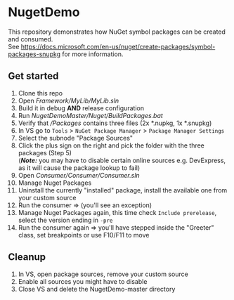 # NugetDemo

This repository demonstrates how NuGet symbol packages can be created and consumed.  
See https://docs.microsoft.com/en-us/nuget/create-packages/symbol-packages-snupkg for more information.

## Get started

1. Clone this repo
2. Open *Framework/MyLib/MyLib.sln*
3. Build it in debug **AND** release configuration
4. Run *NugetDemoMaster/Nuget/BuildPackages.bat*
5. Verify that */Packages* contains three files (2x *.nupkg, 1x *.snupkg)
6. In VS go to ``Tools`` > ``NuGet Package Manager`` > ``Package Manager Settings``
7. Select the subnode "Package Sources"
8. Click the plus sign on the right and pick the folder with the three packages
   (Step 5)  
   (***Note:*** you may have to disable certain online sources e.g. DevExpress, as it will cause the package lookup to fail)
9. Open *Consumer/Consumer/Consumer.sln*
10. Manage Nuget Packages
11. Uninstall the currently "installed" package, install the available one from your
    custom source
12. Run the consumer => (you'll see an exception)
13. Manage Nuget Packages again, this time check ``Include prerelease``, select the version ending in ``-pre``
14. Run the consumer again => you'll have stepped inside the "Greeter" class, set breakpoints or use F10/F11 to move

## Cleanup
1. In VS, open package sources, remove your custom source
2. Enable all sources you might have to disable
3. Close VS and delete the NugetDemo-master directory
